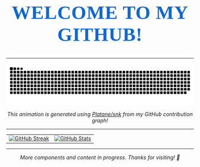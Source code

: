 
<h1 align="center" style="font-size: 3.2rem; font-weight: 700; color: #0F67D1; font-family: cursive; letter-spacing: 1px;">
  WELCOME TO MY GITHUB!
</h1>


---

<p align="center">
  <picture>
    <source media="(prefers-color-scheme: dark)" srcset="https://raw.githubusercontent.com/Auggie0w0/Auggie0w0/main/assets/github-snake-dark.svg" />
    <source media="(prefers-color-scheme: light)" srcset="https://raw.githubusercontent.com/Auggie0w0/Auggie0w0/main/assets/github-snake.svg" />
    <img src="https://raw.githubusercontent.com/Auggie0w0/Auggie0w0/main/assets/github-snake.svg" alt="GitHub Contribution Snake" />
  </picture>
</p>

<p align="center"><i>This animation is generated using <a href="https://github.com/Platane/snk">Platane/snk</a> from my GitHub contribution graph!</i></p>

---

<p align="center">
  <table>
    <tr>
      <td>
        <a href="https://git.io/streak-stats">
<img height="180em" src="https://streak-stats.demolab.com/?user=Auggie0w0&theme=github-dark-blue&hide_border=true" alt="GitHub Streak" />
        </a>
      </td>
      <td>
        <a href="https://github.com/anuraghazra/github-readme-stats">
          <img height="180em" src="https://github-readme-stats.vercel.app/api?username=Auggie0w0&show_icons=true&theme=github_dark&hide_border=true" alt="GitHub Stats" />
        </a>
      </td>
    </tr>
  </table>
</p>

---

<p align="center"><i>More components and content in progress. Thanks for visiting! 🎉</i></p>
